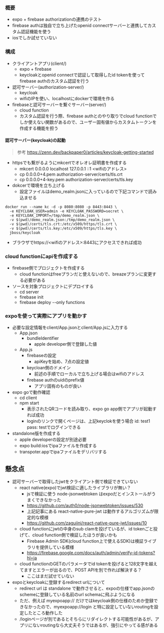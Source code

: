 ### 概要

- expo + firebase authorizationの連携のテスト
- firebase authは独自で立ち上げたopenid connectサーバーと連携してカスタム認証機能を使う
- iosでしか試せていない

### 構成

- クライアントアプリ(client/)
    - expo + firebase
    - keycloakとopenid connectで認証して取得したid tokenを使ってfirebase authのカスタム認証を行う
- 認可サーバー(authorization-server/)
    - keycloak
    - wifiのIPを使い、localhostにdockerで環境を作る
- firebaseと認可サーバーを繋ぐサーバー(server/)
    - cloud function
    - カスタム認証を行う際、firebase authとのやり取りでcloud functionでしか使えない関数があるので、ユーザー固有値からカスタムトークンを作成する機能を担う

#### 認可サーバー(keycloak)の起動

> 参考
> https://zenn.dev/backpaper0/articles/keycloak-getting-started

- httpsでも繋がるようにmkcertでオレオレ証明書を作成する
    - mkcert 0.0.0.0 localhost 127.0.0.1 ::1 <wifiのアドレス>
    - cp 0.0.0.0+4.pem authorization-server/certs/tls.crt
    - cp 0.0.0.0+4-key.pem authorization-server/certs/tls.key
- dokcerで環境を立ち上げる
    - 設定ファイルはdemo_realm.jsonに入っているので下記コマンドで読み込ませる
```
docker run --name kc -d -p 8080:8080 -p 8443:8443 \
  -e KEYCLOAK_USER=admin -e KEYCLOAK_PASSWORD=secret \
  -e KEYCLOAK_IMPORT=/tmp/demo_realm.json \
  -v $(pwd)/demo_realm.json:/tmp/demo_realm.json \
  -v $(pwd)/certs/tls.crt:/etc/x509/https/tls.crt \
  -v $(pwd)/certs/tls.key:/etc/x509/https/tls.key \
  jboss/keycloak
```
- ブラウザでhttps://<wifiのアドレス>:8443にアクセスできれば成功

### cloud functionにapiを作成する

- firebase側でプロジェクトを作成する
    - cloud functionはfreeプランだと使えないので、breazeプランに変更する必要がある
- ソースを対象プロジェクトにデプロイする
    - cd server
    - firebase init
    - firebase deploy --only functions

### expoを使って実際にアプリを動かす

- 必要な設定情報をclient/App.jsonとclient/App.jsに入力する
    - App.json
        - bundleIdentifier
            - apple developer側で登録した値
    - App.js
        - firebaseの設定
            - apiKeyを始め、7点の設定値
        - keycloan側のドメイン
            - 前述の手順でローカルで立ち上げる場合はwifiのアドレス
        - firebase authのuidのprefix値
            - アプリ固有のものが良い
- expo goで動作確認
    - cd client
    - npm start
        - 表示されたQRコードを読み取り、expo go app側でアプリが起動すれば成功
        - loginのリンクで開くページは、上記keyclokを使う場合 id: test1 pass: testでログインできる
- standalone版を作成する
    - apple developerの設定が別途必要
    - expo build:iosでipaファイルを作成する
    - transpoter.appでipaファイルをデリバリする

## 懸念点

- 認可サーバーで取得したjwtをクライアント側で検証できていない
    - react native(expo)でjwt検証に適したライブラリが無い？
        - jsで検証に使う node-jsonwebtoken はexpoだとインストールがうまくできなかった
        - https://github.com/auth0/node-jsonwebtoken/issues/530
        - 上記記事にある react-native-pure-jwt は動作するアルゴリズムが限定的な模様
        - https://github.com/zaguiini/react-native-pure-jwt/issues/10
    - cloud functionにjwtの中身のsub clamを投げているが、id tokenごと投げて、cloud function側で検証したほうが良いかも
        - Firebase Admin SDK(cloud function上で使えるSDK)は検証ライブラリを提供している模様
        - https://firebase.google.com/docs/auth/admin/verify-id-tokens?hl=ja
    - cloud functionのGETのパラメータでid tokenを投げると128文字を越えてますとエラーが出るので、POST APIを別で作れば解決する？
        - ここはまだ試せていない
- expoとkeycloakに登録するredirect urlについて
    - redirect url は standalone で動作させると、expoの仕様でapp.jsonのschemeに登録している名前のurl schemaに飛ぶようになる
    - ただ、例えば myexpoapp:// だけではkeycloak側の仕様のためか登録できなかったので、myexpoapp://login と特に設定していないroutingを設定したところ動作した
    - /loginページが別であるとそちらにリダイレクトする可能性があるが、アプリにないroutingなら大丈夫そうではあるが、強引にやってる感がある
